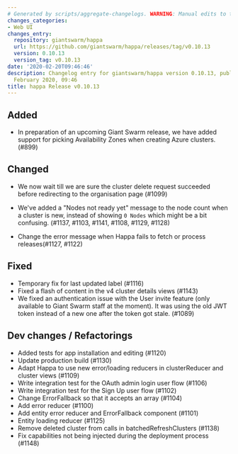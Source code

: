 ```yaml
---
# Generated by scripts/aggregate-changelogs. WARNING: Manual edits to this files will be overwritten.
changes_categories:
- Web UI
changes_entry:
  repository: giantswarm/happa
  url: https://github.com/giantswarm/happa/releases/tag/v0.10.13
  version: 0.10.13
  version_tag: v0.10.13
date: '2020-02-20T09:46:46'
description: Changelog entry for giantswarm/happa version 0.10.13, published on 20
  February 2020, 09:46
title: happa Release v0.10.13
---
```


## Added

- In preparation of an upcoming Giant Swarm release, we have added support for picking Availability Zones when creating Azure clusters. (#899)

## Changed
- We now wait till we are sure the cluster delete request succeeded before redirecting to the organisation page (#1099)

- We've added a "Nodes not ready yet" message to the node count when a cluster is new, instead of showing `0 Nodes` which might be a bit confusing. (#1137, #1103, #1141, #1108, #1129, #1128)
- Change the error message when Happa fails to fetch or process releases(#1127, #1122)

## Fixed
- Temporary fix for last updated label (#1116)
- Fixed a flash of content in the v4 cluster details views (#1143)
- We fixed an authentication issue with the User invite feature (only available to Giant Swarm staff at the moment). It was using the old JWT token instead of a new one after the token got stale. (#1089)

## Dev changes / Refactorings
- Added tests for app installation and editing (#1120)
- Update production build (#1130)
- Adapt Happa to use new error/loading reducers in clusterReducer and cluster views (#1109)
- Write integration test for the OAuth admin login user flow (#1106)
- Write integration test for the Sign Up user flow (#1102)
- Change ErrorFallback so that it accepts an array (#1104)
- Add error reducer (#1100)
- Add entity error reducer and ErrorFallback component (#1101)
- Entity loading reducer (#1125)
- Remove deleted cluster from calls in batchedRefreshClusters (#1138)
- Fix capabilities not being injected during the deployment process (#1148)
